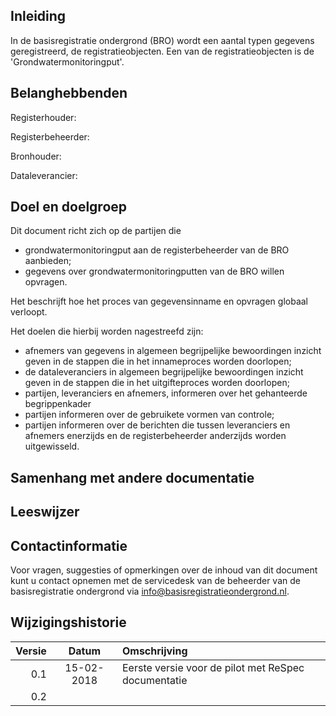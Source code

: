 ##	Inleiding
In de basisregistratie ondergrond (BRO) wordt een aantal typen gegevens geregistreerd, de registratieobjecten. Een van de registratieobjecten is de 'Grondwatermonitoringput'. 

## Belanghebbenden
Registerhouder:

Registerbeheerder:

Bronhouder:

Dataleverancier:


## Doel en doelgroep

Dit document richt zich op de partijen die 
* grondwatermonitoringput aan de registerbeheerder van de BRO aanbieden;
* gegevens over grondwatermonitoringputten van de BRO willen opvragen.

Het beschrijft hoe het proces van gegevensinname en opvragen globaal verloopt.

Het doelen die hierbij worden nagestreefd zijn:
* afnemers van gegevens in algemeen begrijpelijke bewoordingen inzicht geven in de stappen die in het innameproces worden doorlopen;
* de dataleveranciers in algemeen begrijpelijke bewoordingen inzicht geven in de stappen die in het uitgifteproces worden doorlopen;
* partijen, leveranciers en afnemers, informeren over het gehanteerde begrippenkader
* partijen informeren over de gebruikete vormen van controle;
* partijen informeren over de berichten die tussen leveranciers en afnemers enerzijds en de registerbeheerder anderzijds worden uitgewisseld.

## Samenhang met andere documentatie


## Leeswijzer

## Contactinformatie
Voor vragen, suggesties of opmerkingen over de inhoud van dit document kunt u contact opnemen met de servicedesk van de beheerder van de basisregistratie ondergrond via info@basisregistratieondergrond.nl.

## Wijzigingshistorie


| Versie| Datum| Omschrijving|
---: | :---: | :---
| 0.1  | 15-02-2018  | Eerste versie voor de pilot met ReSpec documentatie |
| 0.2  |  |  |
